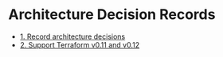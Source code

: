 # Architecture Decision Records

* [1. Record architecture decisions](0001-record-architecture-decisions.md)
* [2. Support Terraform v0.11 and v0.12](0002-support-terraform-v0-11-and-v0-12.md)
